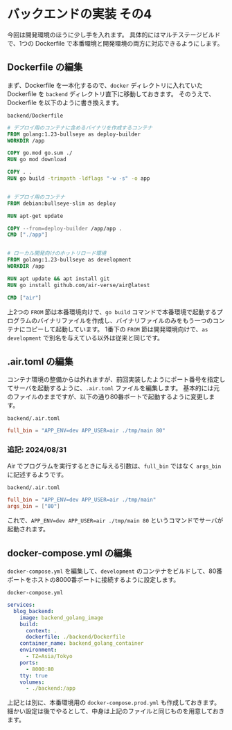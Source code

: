 # バックエンドの実装 その4
今回は開発環境のほうに少し手を入れます。
具体的にはマルチステージビルドで、1つの Dockerfile で本番環境と開発環境の両方に対応できるようにします。

## Dockerfile の編集
まず、Dockerfile を一本化するので、```docker``` ディレクトリに入れていた Dockerfile を ```backend``` ディレクトリ直下に移動しておきます。
そのうえで、Dockerfile を以下のように書き換えます。

```backend/Dockerfile```
```dockerfile
# デプロイ用のコンテナに含めるバイナリを作成するコンテナ
FROM golang:1.23-bullseye as deploy-builder
WORKDIR /app

COPY go.mod go.sum ./
RUN go mod download

COPY . .
RUN go build -trimpath -ldflags "-w -s" -o app


# デプロイ用のコンテナ
FROM debian:bullseye-slim as deploy

RUN apt-get update

COPY --from=deploy-builder /app/app .
CMD ["./app"]


# ローカル開発向けのホットリロード環境
FROM golang:1.23-bullseye as development
WORKDIR /app

RUN apt update && apt install git
RUN go install github.com/air-verse/air@latest

CMD ["air"]
```

上2つの ```FROM``` 節は本番環境向けで、```go build``` コマンドで本番環境で起動するプログラムのバイナリファイルを作成し、バイナリファイルのみをもう一つのコンテナにコピーして起動しています。
1番下の ```FROM``` 節は開発環境向けで、```as development``` で別名を与えている以外は従来と同じです。

## .air.toml の編集
コンテナ環境の整備からは外れますが、前回実装したようにポート番号を指定してサーバを起動するように、```.air.toml``` ファイルを編集します。
基本的には元のファイルのままですが、以下の通り80番ポートで起動するように変更します。

```backend/.air.toml```
```toml
full_bin = "APP_ENV=dev APP_USER=air ./tmp/main 80"
```

### 追記: 2024/08/31
Air でプログラムを実行するときに与える引数は、```full_bin``` ではなく ```args_bin``` に記述するようです。

```backend/.air.toml```
```toml
full_bin = "APP_ENV=dev APP_USER=air ./tmp/main"
args_bin = ["80"]
```

これで、```APP_ENV=dev APP_USER=air ./tmp/main 80``` というコマンドでサーバが起動されます。

## docker-compose.yml の編集
```docker-compose.yml``` を編集して、```development``` のコンテナをビルドして、80番ポートをホストの8000番ポートに接続するように設定します。

```docker-compose.yml```
```yml
services:
  blog_backend:
    image: backend_golang_image
    build:
      context: .
      dockerfile: ./backend/Dockerfile
    container_name: backend_golang_container
    environment:
      - TZ=Asia/Tokyo
    ports:
      - 8000:80
    tty: true
    volumes:
      - ./backend:/app
```

上記とは別に、本番環境用の ```docker-compose.prod.yml``` も作成しておきます。
細かい設定は後でやるとして、中身は上記のファイルと同じものを用意しておきます。